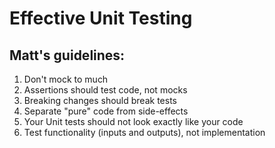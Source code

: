 # Effective Unit Testing

## Matt's guidelines:

1. Don't mock to much
2. Assertions should test code, not mocks
3. Breaking changes should break tests
4. Separate "pure" code from side-effects
5. Your Unit tests should not look exactly like your code
6. Test functionality (inputs and outputs), not implementation
